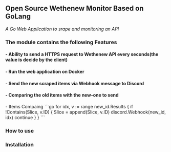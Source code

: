 <h2>Open Source Wethenew Monitor Based on GoLang</h2>

_A Go Web Application to srape and monitoring an API_

<h3>The module contains the following Features</h3>

<h4>- Ability to send a HTTPS request to Wethenew API every seconds(the value is decide by the client)</h4>
<h4>- Run the web application on Docker</h4>
<h4>- Send the new scraped items via Webhook message to Discord</h4>
<h4>- Comparing the old items with the new-one to send</h4>
- Items Compaing
```go
for idx, v := range new_id.Results {
    if !Contains(Slice, v.ID) {
        Slice = append(Slice, v.ID)
        discord.Webhook(new_id, idx)
        continue
    }
}
```
<h3>How to use</h3>

<h3>Installation</h3>
